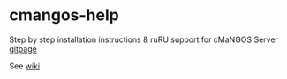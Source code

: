 # cmangos-help
Step by step installation instructions & ruRU support for cMaNGOS Server [gitpage](https://github.com/cmangos)

See [wiki](/wiki)
